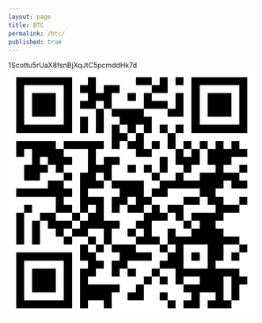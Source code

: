 ```yaml
---
layout: page
title: BTC
permalink: /btc/
published: true
---
```

1Scottu5rUaX8fsnBjXqJtC5pcmddHk7d
<br>
![btc address](/images/btc.png)
